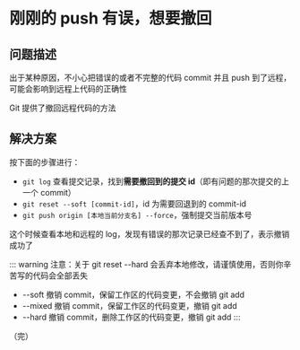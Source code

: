 # 刚刚的 push 有误，想要撤回

## 问题描述

出于某种原因，不小心把错误的或者不完整的代码 commit 并且 push 到了远程，可能会影响到远程上代码的正确性

Git 提供了撤回远程代码的方法

## 解决方案

按下面的步骤进行：

* `git log` 查看提交记录，找到**需要撤回到的提交 id**（即有问题的那次提交的上一个 commit）
* `git reset --soft [commit-id]`，id 为需要回退到的 commit-id
* `git push origin [本地当前分支名] --force`，强制提交当前版本号

这个时候查看本地和远程的 log，发现有错误的那次记录已经查不到了，表示撤销成功了

::: warning 注意：关于 git reset
--hard 会丢弃本地修改，请谨慎使用，否则你辛苦写的代码会全部丢失

* --soft 撤销 commit，保留工作区的代码变更，不会撤销 git add
* --mixed 撤销 commit，保留工作区的代码变更，撤销 git add
* --hard 撤销 commit，删除工作区的代码变更，撤销 git add
:::

（完）

